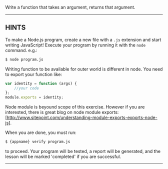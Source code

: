 Write a function that takes an argument, returns that argument.

----------------------------------------------------------------------
## HINTS

To make a Node.js program, create a new file with a `.js` extension and start writing JavaScript! Execute your program by running it with the
`node` command. e.g.:

```sh
$ node program.js
```

Writing function to be available for outer world is different in node. You need to export your function like:

```js
var identity = function (args) {
    //your code
};
module.exports = identity;
```

Node module is beyound scope of this exercise. However if you are interested, there is great blog on node module exports: [http://www.sitepoint.com/understanding-module-exports-exports-node-js].

When you are done, you must run:

```sh
$ {appname} verify program.js
```

to proceed. Your program will be tested, a report will be generated, and the lesson will be marked 'completed' if you are successful.

----------------------------------------------------------------------
